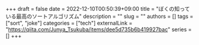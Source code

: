 +++
draft = false
date = 2022-12-10T00:50:39+09:00
title = "ぼくの知っている最高のソートアルゴリズム"
description = ""
slug = ""
authors = []
tags = ["sort", "joke"]
categories = ["tech"]
externalLink = "https://qiita.com/Junya_Tsukuba/items/dee5d735b6b419927bac"
series = []
+++
